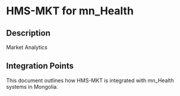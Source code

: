 # HMS-MKT for mn_Health

## Description

Market Analytics

## Integration Points

This document outlines how HMS-MKT is integrated with mn_Health systems in Mongolia.
